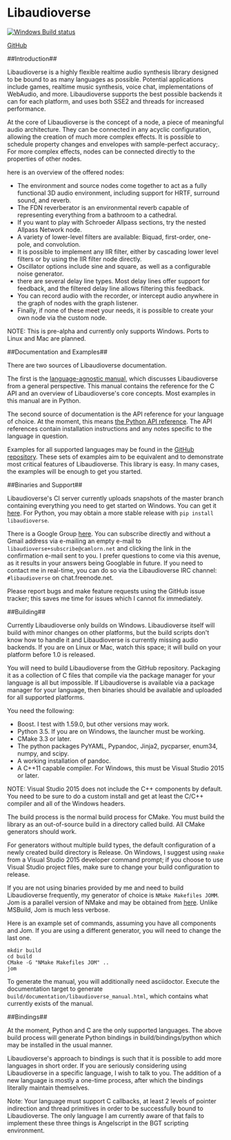 Libaudioverse
==============

[![Windows Build status](https://ci.appveyor.com/api/projects/status/wmoa6isbe8fdmg2c?svg=true)](https://ci.appveyor.com/project/camlorn/libaudioverse)

[GitHub](http://github.com/camlorn/libaudioverse)

##Introduction##

Libaudioverse is a highly flexible realtime audio synthesis library designed to be bound to as many languages as possible.
Potential applications include games, realtime music synthesis, voice chat, implementations of WebAudio, and more.
Libaudioverse supports the best possible backends it can for each platform, and uses both SSE2 and threads for increased performance.

At the core of Libaudioverse is the concept of a node,  a piece of meaningful audio architecture.
They can be connected in any acyclic configuration, allowing the creation of much more complex effects.
It is possible to schedule property changes and envelopes with sample-perfect accuracy;.
For more complex effects, nodes can be connected directly to the properties of other nodes.

here is an overview of the offered nodes:

- The environment and source nodes come together to act as a fully functional 3D audio environment, including support for HRTF, surround sound, and reverb.
- The FDN reverberator is an environmental reverb capable of representing everything from a bathroom to a cathedral.
- If you want to play with Schroeder Allpass sections, try the nested Allpass Network node.
- A variety of lower-level filters are available: Biquad, first-order, one-pole, and convolution.
- It is possible to implement any IIR filter, either by cascading lower level filters or by using the IIR filter node directly.
- Oscillator options include sine and square, as well as a configurable noise generator.
- there are several delay line types.  Most delay lines offer support for feedback, and the filtered delay line allows filtering this feedback.
- You can record audio with the recorder, or intercept audio anywhere in the graph of nodes with the graph listener.
- Finally, if none of these meet your needs, it is possible to create your own node via the custom node.

NOTE: This is pre-alpha and currently only supports Windows.  Ports to Linux and Mac are planned.

##Documentation and Examples##

There are two sources of Libaudioverse documentation.

The first is the [language-agnostic manual](http://camlorn.github.io/libaudioverse/docs/libaudioverse_manual.html), which discusses Libaudioverse from a general perspective.
This manual contains the reference for the C API and an overview of Libaudioverse's core concepts.
Most examples in this manual are in Python.

The second source of documentation is the API reference for your language of choice.
At the moment, this means [the Python API reference](http://camlorn.github.io/libaudioverse/python/index.html).
The API references contain installation instructions and any notes specific to the language in question.

Examples for all supported languages may be found in the [GitHub repository](http://github.com/camlorn/libaudioverse).
These sets of examples aim to be equivalent and to demonstrate most critical features of Libaudioverse.
This library is easy.
In many cases, the examples will be enough to get you started.

##Binaries and Support##

Libaudioverse's CI server currently uploads snapshots of the master branch containing everything you need to get started on Windows.  You can get it [here](http://camlorn.net/releases/libaudioverse/libaudioverse_master.zip).
For Python, you may obtain a more stable release with `pip install libaudioverse`.

There is a Google Group [here](https://groups.google.com/a/camlorn.net/forum/#!forum/libaudioverse).
You can subscribe directly and without a Gmail address via e-mailing an empty e-mail to `libaudioverse+subscribe@camlorn.net` and clicking the link in the confirmation e-mail sent to you.
I prefer questions to come via this avenue, as it results in your answers being Googlable in future.
If you need to contact me in real-time, you can do so via the Libaudioverse IRC channel: `#libaudioverse` on chat.freenode.net.

Please report bugs and make feature requests using the GitHub issue tracker; this saves me time for issues which I cannot fix immediately.

##Building##

Currently Libaudioverse only builds on Windows.  Libaudioverse itself will build with minor changes on other platforms, but the build scripts don't know how to handle it and Libaudioverse is currently missing audio backends.  If you are on Linux or Mac, watch this space; it will build on your platform before 1.0 is released.

You will need to build Libaudioverse from the GitHub repository.  Packaging it as a collection of C files that compile via the package manager for your language is all but impossible.
If Libaudioverse is available via a package manager for your language, then binaries should be available and uploaded for all supported platforms.


You need the following:

- Boost.  I test with 1.59.0, but other versions may work.
- Python 3.5. If you are on Windows, the launcher must be working.
- CMake 3.3 or later.
- The python packages PyYAML, Pypandoc, Jinja2, pycparser, enum34, numpy, and scipy.
- A working installation of pandoc.
- A C++11 capable compiler.  For Windows, this must be Visual Studio 2015 or later.

NOTE: Visual Studio 2015 does not include the C++ components by default.
You need to be sure to do a custom install and get at least the C/C++ compiler and all of the Windows headers.

The build process is the normal build process for CMake.
You must build the library as an out-of-source build in a directory called build.
All CMake generators should work.

For generators without multiple build types, the default configuration of a newly created build directory is Release.
On Windows, I suggest using `nmake` from a Visual Studio 2015 developer command prompt; if you choose to use Visual Studio project files, make sure to change your build configuration to release.

If you are not using binaries provided by me and need to build Libaudioverse frequently, my generator of choice is `NMake Makefiles JOMM`.
Jom is a parallel version of NMake and may be obtained from [here](https://wiki.qt.io/Jom).
Unlike MSBuild, Jom is much less verbose.

Here is an example set of commands, assuming you have all components and Jom.
If you are using a different generator, you will need to change the last one.

~~~
mkdir build
cd build
CMake -G "NMake Makefiles JOM" ..
jom
~~~

To generate the manual, you will additionally need  asciidoctor.
Execute the documentation target to generate `build/documentation/libaudioverse_manual.html`, which contains what currently exists of the manual.

##Bindings##

At the moment, Python and C are the only supported languages.  The above build process will generate Python bindings in build/bindings/python which may be installed in the usual manner.

Libaudioverse's approach to bindings is such that it is possible to add more languages in short order.  If you are seriously considering using Libaudioverse in a specific language, I wish to talk to you.  The addition of a new language is mostly a one-time process, after which the bindings literally maintain themselves.

Note: Your language must support C callbacks, at least 2 levels of pointer indirection and thread primitives in order to be successfully bound to Libaudioverse. The only language I am currently aware of that fails to implement these three things is Angelscript in the BGT scripting environment.
